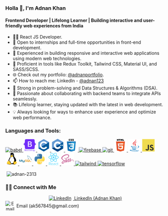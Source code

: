 <h3 align="left">Holla 👋, I'm Adnan Khan</h2>
<h4 align="left">Frontend Developer | Lifelong Learner | Building interactive and user-friendly web experiences from India</h4>
<ul>
  <li>👨‍💻 React JS Developer.</li>
  <li>💼 Open to internships and full-time opportunities in front-end development.</li>
  <li>📂 Experienced in building responsive and interactive web applications using modern web technologies.</li>
  <li>🔧 Proficient in tools like Redux Toolkit, Tailwind CSS, Material UI, and SASS/SCSS.</li>
  <li>🌐 Check out my portfolio: <a href="https://personal-portfolio-tau-opal.vercel.app/" target="_blank">@adnanportfolio</a>.</li>
  <li>📫 How to reach me: LinkedIn - <a href="https://www.linkedin.com/in/adnankhan123/" target="_blank">@adnan123</a></li>
  <li>🧩 Strong in problem-solving and Data Structures & Algorithms (DSA).</li>
  <li>🤝 Passionate about collaborating with backend teams to integrate APIs seamlessly.</li>
  <li>📚 Lifelong learner, staying updated with the latest in web development.</li>
  <li>💡 Always looking for ways to enhance user experience and optimize web performance.</li>
</ul>

<h3 align="left">Languages and Tools:</h3>
<p align="left"> <a href="https://babeljs.io/" target="_blank" rel="noreferrer"> <img src="https://www.vectorlogo.zone/logos/babeljs/babeljs-icon.svg" alt="babel" width="40" height="40"/> </a> <a href="https://getbootstrap.com" target="_blank" rel="noreferrer"> <img src="https://raw.githubusercontent.com/devicons/devicon/master/icons/bootstrap/bootstrap-plain-wordmark.svg" alt="bootstrap" width="40" height="40"/> </a> <a href="https://www.cprogramming.com/" target="_blank" rel="noreferrer"> <img src="https://raw.githubusercontent.com/devicons/devicon/master/icons/c/c-original.svg" alt="c" width="40" height="40"/> </a> <a href="https://www.w3schools.com/cpp/" target="_blank" rel="noreferrer"> <img src="https://raw.githubusercontent.com/devicons/devicon/master/icons/cplusplus/cplusplus-original.svg" alt="cplusplus" width="40" height="40"/> </a> <a href="https://www.w3schools.com/css/" target="_blank" rel="noreferrer"> <img src="https://raw.githubusercontent.com/devicons/devicon/master/icons/css3/css3-original-wordmark.svg" alt="css3" width="40" height="40"/> </a> <a href="https://firebase.google.com/" target="_blank" rel="noreferrer"> <img src="https://www.vectorlogo.zone/logos/firebase/firebase-icon.svg" alt="firebase" width="40" height="40"/> </a> <a href="https://git-scm.com/" target="_blank" rel="noreferrer"> <img src="https://www.vectorlogo.zone/logos/git-scm/git-scm-icon.svg" alt="git" width="40" height="40"/> </a> <a href="https://www.w3.org/html/" target="_blank" rel="noreferrer"> <img src="https://raw.githubusercontent.com/devicons/devicon/master/icons/html5/html5-original-wordmark.svg" alt="html5" width="40" height="40"/> </a> <a href="https://www.java.com" target="_blank" rel="noreferrer"> <img src="https://raw.githubusercontent.com/devicons/devicon/master/icons/java/java-original.svg" alt="java" width="40" height="40"/> </a> <a href="https://developer.mozilla.org/en-US/docs/Web/JavaScript" target="_blank" rel="noreferrer"> <img src="https://raw.githubusercontent.com/devicons/devicon/master/icons/javascript/javascript-original.svg" alt="javascript" width="40" height="40"/> </a> <a href="https://www.linux.org/" target="_blank" rel="noreferrer"> <img src="https://raw.githubusercontent.com/devicons/devicon/master/icons/linux/linux-original.svg" alt="linux" width="40" height="40"/> </a> <a href="https://www.mysql.com/" target="_blank" rel="noreferrer"> <img src="https://raw.githubusercontent.com/devicons/devicon/master/icons/mysql/mysql-original-wordmark.svg" alt="mysql" width="40" height="40"/> </a> <a href="https://www.python.org" target="_blank" rel="noreferrer"> <img src="https://raw.githubusercontent.com/devicons/devicon/master/icons/python/python-original.svg" alt="python" width="40" height="40"/> </a> <a href="https://reactjs.org/" target="_blank" rel="noreferrer"> <img src="https://raw.githubusercontent.com/devicons/devicon/master/icons/react/react-original-wordmark.svg" alt="react" width="40" height="40"/> </a> <a href="https://sass-lang.com" target="_blank" rel="noreferrer"> <img src="https://raw.githubusercontent.com/devicons/devicon/master/icons/sass/sass-original.svg" alt="sass" width="40" height="40"/> </a> <a href="https://tailwindcss.com/" target="_blank" rel="noreferrer"> <img src="https://www.vectorlogo.zone/logos/tailwindcss/tailwindcss-icon.svg" alt="tailwind" width="40" height="40"/> </a> <a href="https://www.tensorflow.org" target="_blank" rel="noreferrer"> <img src="https://www.vectorlogo.zone/logos/tensorflow/tensorflow-icon.svg" alt="tensorflow" width="40" height="40"/> </a> </p>

<p>&nbsp;<img align="center" src="https://github-readme-stats.vercel.app/api?username=adnan-2313&show_icons=true&locale=en" alt="adnan-2313" /></p>

<h3>🤝🏻 Connect with Me</h3>
<p align="center" dir="auto">
  <a href="https://www.linkedin.com/in/adnankhan123/" target="_blank">
    <img src="https://raw.githubusercontent.com/rahuldkjain/github-profile-readme-generator/master/src/images/icons/Social/linked-in-alt.svg" alt="LinkedIn" height="30" width="30" style="margin-right: 5px;" />
    LinkedIn (Adnan Khan)
  </a>
  <a href="mailto:ak567845@gmail.com" target="_blank" style="text-decoration: none; color: inherit; display: flex; align-items: center;">
    <img src="https://encrypted-tbn0.gstatic.com/images?q=tbn:ANd9GcQ4nd82eFk5SaBPRIeCpmwL7A4YSokA-kXSmw&s" alt="Email" height="30" width="30" style="margin-right: 5px;" />
    Email (ak567845@gmail.com)
  </a>
</p>
